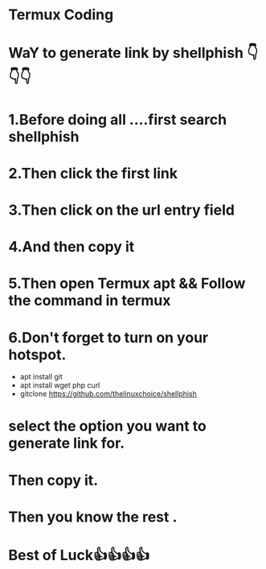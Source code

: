 # Termux Coding 
# WaY to generate link by shellphish 👇👇👇
# 1.Before doing all ....first search shellphish
# 2.Then click the first link 
# 3.Then click on the url entry field 
# 4.And then copy it
# 5.Then open Termux apt && Follow the command in termux
# 6.Don't forget to turn on your hotspot.

* apt install git 
* apt install wget php curl
* gitclone https://github.com/thelinuxchoice/shellphish


# select the option you want to generate link for.
# Then copy it.
# Then you know the rest .
# Best of Luck👍👍👍👍

